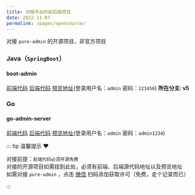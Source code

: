 ```yaml
---
title: 对接平台的前后端项目
date: 2022-11-07
permalink: /pages/opensource/
---
```


对接 `pure-admin` 的开源项目，非官方项目

### Java（`SpringBoot`）

#### boot-admin

[前端代码](https://github.com/hb0730/boot-admin-ui) [后端代码](https://github.com/hb0730/boot-admin) [预览地址](https://boot.hb0730.com/next)(登录用户名：`admin` 密码：`123456`) **所在分支: v5**

### Go

#### go-admin-server

[前端代码](https://github.com/anerg2046/go-admin-front) [后端代码](https://github.com/anerg2046/go-admin-server) [预览地址](https://admin.fabraze.com/)(登录用户名：`admin` 密码：`admin1234`)

::: tip 温馨提示 ❤️

对接前提：`前端代码必须开源免费`  
对接的开源项目如需挂到此处，必须有前端、后端源代码地址以及预览地址  
如需对接 `pure-admin` ，点击 [微信](/pages/support/#微信) 扫码添加获取许可（免费，走个记录而已）

:::
